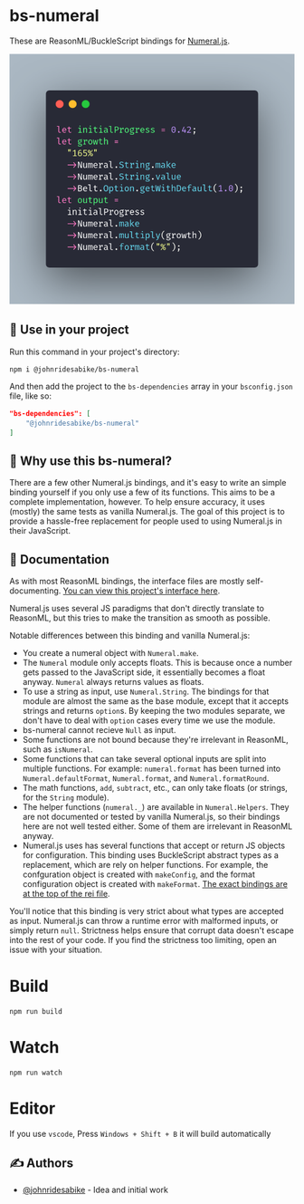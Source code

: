 # bs-numeral

These are ReasonML/BuckleScript bindings for [Numeral.js](http://numeraljs.com/).

![bs-numeral code screenshot](/screenshot.png)

## 🏁 Use in your project

Run this command in your project's directory:
```
npm i @johnridesabike/bs-numeral
```

And then add the project to the `bs-dependencies` array in your `bsconfig.json` file, like so:
```json
"bs-dependencies": [
    "@johnridesabike/bs-numeral"
]
```

## 🧐 Why use this bs-numeral?

There are a few other Numeral.js bindings, and it's easy to write an simple binding yourself if you only use a few of its functions. This         aims to be a complete implementation, however. To help ensure accuracy, it uses (mostly) the same tests as vanilla Numeral.js. The goal of this project is to provide a hassle-free replacement for people used to using Numeral.js in their JavaScript.

## 📝 Documentation

As with most ReasonML bindings, the interface files are mostly self-documenting. [You can view this project's interface here](/src/Numeral.rei).

Numeral.js uses several JS paradigms that don't directly translate to ReasonML, but this tries to make the transition as smooth as possible.

Notable differences between this binding and vanilla Numeral.js:
- You create a numeral object with `Numeral.make`.
- The `Numeral` module only accepts floats. This is because once a number gets passed to the JavaScript side, it essentially becomes a float anyway. `Numeral` always returns values as floats.
- To use a string as input, use `Numeral.String`. The bindings for that module are almost the same as the base module, except that it accepts strings and returns `option`s. By keeping the two modules separate, we don't have to deal with `option` cases every time we use the module.
- bs-numeral cannot recieve `Null` as input.
- Some functions are not bound because they're irrelevant in ReasonML, such as `isNumeral`.
- Some functions that can take several optional inputs are split into multiple functions. For example: `numeral.format` has been turned into `Numeral.defaultFormat`, `Numeral.format`, and `Numeral.formatRound`.
- The math functions, `add`, `subtract`, etc., can only take floats (or strings, for the `String` module).
- The helper functions (`numeral._`) are available in `Numeral.Helpers`. They are not documented or tested by vanilla Numeral.js, so their bindings here are not well tested either. Some of them are irrelevant in ReasonML anyway.
- Numeral.js uses has several functions that accept or return JS objects for configuration. This binding uses BuckleScript abstract types as a replacement, which are rely on helper functions. For example, the confguration object is created with `makeConfig`, and the format configuration object is created with `makeFormat`. [The exact bindings are at the top of the rei file](/src/Numeral.rei).

You'll notice that this binding is very strict about what types are accepted as input. Numeral.js can throw a runtime error with malformed inputs, or simply return `null`. Strictness helps ensure that corrupt data doesn't escape into the rest of your code. If you find the strictness too limiting, open an issue with your situation.

# Build
```
npm run build
```

# Watch

```
npm run watch
```

# Editor
If you use `vscode`, Press `Windows + Shift + B` it will build automatically


## ✍️ Authors

- [@johnridesabike](https://github.com/johnridesabike) - Idea and initial work
